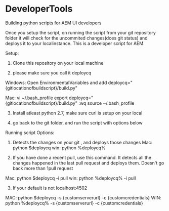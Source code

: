 DeveloperTools
==============
Building python scripts for AEM UI developers

Once you setup the script, on running the script from your git repository  folder it will check for the uncommited changes(does git status) and deploys it to your localinstance. This is a developer script for AEM.


Setup:

1) Clone this repository on your local machine

2)  please make sure you call it deploycq
   
   Windows: 
    Open EnvironmentalVariables and add
	deploycq="{gitlocationofbuildscript}/build.py"

   Mac:
    vi ~/.bash_profile
	export deploycq="{gitlocationofbuildscript}/build.py"
	:wq
	source ~/.bash_profile

3) Install atleast python 2.7, make sure curl is setup on your local

4) go back to the git folder, and run the script with options below


Running script Options:

1) Detects the changes on your git , and deploys those changes
Mac: python $deploycq
win: python %deploycq%

2) If you have done a recent pull, use this command. It detects all the changes happened in the last pull request and deploys them. Doesn't go back more than 1pull request

Mac: python $deploycq -i pull
win: python %deploycq% -i pull

3) If your default is not localhost:4502

MAC: python $deploycq -s {customserverurl} -c {customcredentials}
WIN: python %deploycq% -s {customserverurl} -c {customcredentials}
 